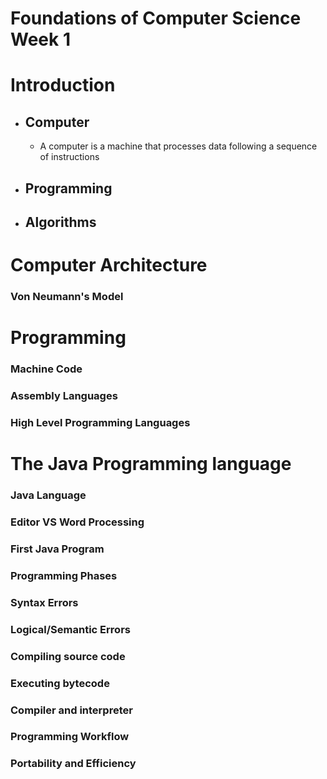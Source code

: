 # Foundations of Computer Science Week 1

# Introduction
- ## Computer
  - A computer is a machine that processes data following a sequence of instructions
- ## Programming
- ## Algorithms

# Computer Architecture
### Von Neumann's Model

# Programming
### Machine Code
### Assembly Languages
### High Level Programming Languages


# The Java Programming language
### Java Language
### Editor VS Word Processing
### First Java Program
### Programming Phases
### Syntax Errors
### Logical/Semantic Errors
### Compiling source code
### Executing bytecode
### Compiler and interpreter
### Programming Workflow
### Portability and Efficiency
 
